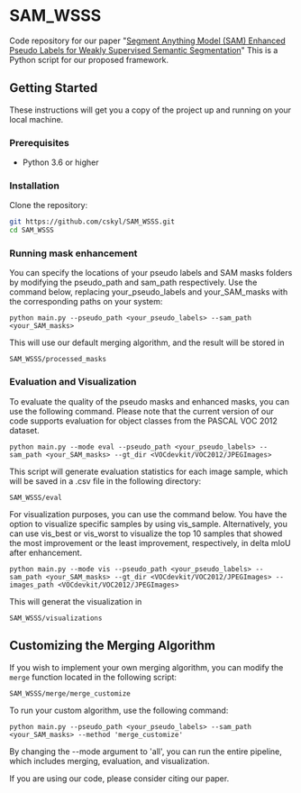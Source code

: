 # SAM_WSSS
Code repository for our paper "[Segment Anything Model (SAM) Enhanced Pseudo
Labels for Weakly Supervised Semantic Segmentation](https://arxiv.org/abs/2305.05803)"
This is a Python script for our proposed framework.

## Getting Started

These instructions will get you a copy of the project up and running on your local machine.

### Prerequisites

- Python 3.6 or higher

### Installation

Clone the repository:

```bash
git https://github.com/cskyl/SAM_WSSS.git
cd SAM_WSSS
```

### Running mask enhancement

You can specify the locations of your pseudo labels and SAM masks folders by modifying the pseudo_path and sam_path respectively. Use the command below, replacing your_pseudo_labels and your_SAM_masks with the corresponding paths on your system:

```
python main.py --pseudo_path <your_pseudo_labels> --sam_path <your_SAM_masks> 
```

This will use our default merging algorithm, and the result will be stored in 
```
SAM_WSSS/processed_masks
```

### Evaluation and Visualization

To evaluate the quality of the pseudo masks and enhanced masks, you can use the following command. Please note that the current version of our code supports evaluation for object classes from the PASCAL VOC 2012 dataset.
```
python main.py --mode eval --pseudo_path <your_pseudo_labels> --sam_path <your_SAM_masks> --gt_dir <VOCdevkit/VOC2012/JPEGImages>
```

This script will generate evaluation statistics for each image sample, which will be saved in a .csv file in the following directory:
```
SAM_WSSS/eval
```

For visualization purposes, you can use the command below. You have the option to visualize specific samples by using vis_sample. Alternatively, you can use vis_best or vis_worst to visualize the top 10 samples that showed the most improvement or the least improvement, respectively, in delta mIoU after enhancement.
```
python main.py --mode vis --pseudo_path <your_pseudo_labels> --sam_path <your_SAM_masks> --gt_dir <VOCdevkit/VOC2012/JPEGImages> --images_path <VOCdevkit/VOC2012/JPEGImages>
```
This will generat the visualization in
```
SAM_WSSS/visualizations
```

## Customizing the Merging Algorithm

If you wish to implement your own merging algorithm, you can modify the `merge` function located in the following script:
```
SAM_WSSS/merge/merge_customize
```
To run your custom algorithm, use the following command:
```
python main.py --pseudo_path <your_pseudo_labels> --sam_path <your_SAM_masks> --method 'merge_customize'
```

By changing the --mode argument to 'all', you can run the entire pipeline, which includes merging, evaluation, and visualization. 


If you are using our code, please consider citing our paper.

```
```
